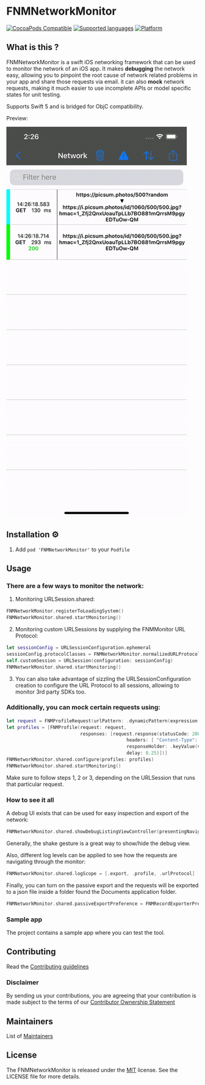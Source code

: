 
# FNMNetworkMonitor

[![CocoaPods Compatible](https://img.shields.io/badge/cocoapods-compatible-green.svg)]()
[![Supported languages](https://img.shields.io/badge/supported%20languages-swift|objc-green.svg)]()
[![Platform](https://img.shields.io/badge/platform-ios-green.svg)]()

## What is this ?

FNMNetworkMonitor is a swift iOS networking framework that can be used to monitor the network of an iOS app. 
It makes **debugging** the network easy, allowing you to pinpoint the root cause of network related problems in your app and share those requests via email. 
it can also **mock** network requests, making it much easier to use incomplete APIs or model specific states for unit testing.

Supports Swift 5 and is bridged for ObjC compatibility.

Preview:

![](README.gif)

## Installation ⚙️

1. Add `pod 'FNMNetworkMonitor'` to your `Podfile`

## Usage

### There are a few ways to monitor the network:

1. Monitoring URLSession.shared:

```swift    
FNMNetworkMonitor.registerToLoadingSystem()
FNMNetworkMonitor.shared.startMonitoring()
```
    
2. Monitoring custom URLSessions by supplying the FNMMonitor URL Protocol:

```swift    
let sessionConfig = URLSessionConfiguration.ephemeral
sessionConfig.protocolClasses = FNMNetworkMonitor.normalizedURLProtocols()
self.customSession = URLSession(configuration: sessionConfig)
FNMNetworkMonitor.shared.startMonitoring()
```

3. You can also take advantage of sizzling the URLSessionConfiguration creation to configure the URL Protocol to all sessions, allowing to monitor 3rd party SDKs too.

### Additionally, you can mock certain requests using:

```swift    
let request = FNMProfileRequest(urlPattern: .dynamicPattern(expression: "*farfetch.*robots"))
let profiles = [FNMProfile(request: request,
                           responses: [request.response(statusCode: 200,
                                            headers: [ "Content-Type": "application/json" ],
                                            responseHolder: .keyValue(value: [ "FieldA": 1 ])
                                            delay: 0.25)])]
FNMNetworkMonitor.shared.configure(profiles: profiles)
FNMNetworkMonitor.shared.startMonitoring()
```

Make sure to follow steps 1, 2 or 3, depending on the URLSession that runs that particular request.

### How to see it all

A debug UI exists that can be used for easy inspection and export of the network:

```swift    
FNMNetworkMonitor.shared.showDebugListingViewController(presentingNavigationController: self.navigationController)
```

Generally, the shake gesture is a great way to show/hide the debug view.

Also, different log levels can be applied to see how the requests are navigating through the monitor:
```swift    
FNMNetworkMonitor.shared.logScope = [.export, .profile, .urlProtocol]
```

Finally, you can turn on the passive export and the requests will be exported to a json file inside a folder found the Documents application folder.

```swift    
FNMNetworkMonitor.shared.passiveExportPreference = FNMRecordExporterPreference.on(setting: .unlimited)
```

### Sample app

The project contains a sample app where you can test the tool.

## Contributing

Read the [Contributing guidelines](CONTRIBUTING.md)

### Disclaimer

By sending us your contributions, you are agreeing that your contribution is made subject to the terms of our [Contributor Ownership Statement](https://github.com/Farfetch/.github/blob/master/COS.md)

## Maintainers

List of [Maintainers](MAINTAINERS.md)


## License

The FNMNetworkMonitor is released under the [MIT](LICENSE) license. See the LICENSE file for more details.
